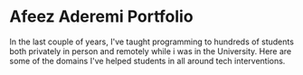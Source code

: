 # Afeez Aderemi Portfolio
In the last couple of years, I've taught programming to hundreds of students both privately in person and remotely while i was in the University. Here are some of the domains I've helped students in all around tech interventions.